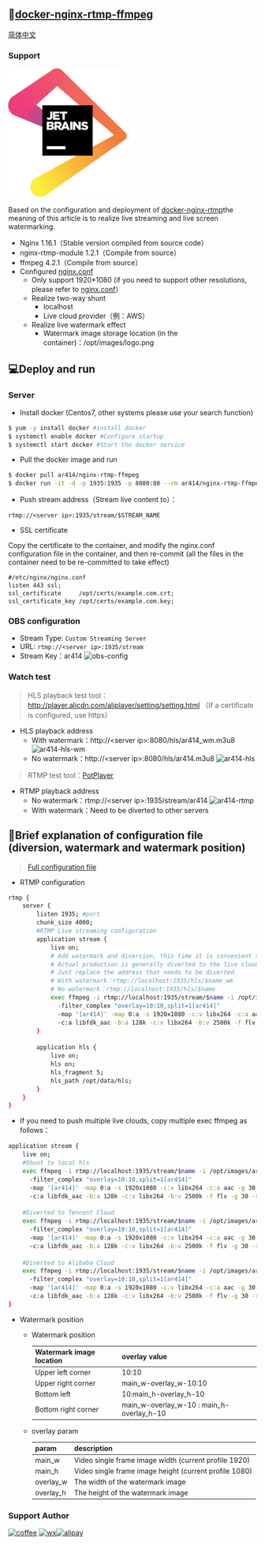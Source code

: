 ## :whale:[docker-nginx-rtmp-ffmpeg](https://hub.docker.com/repository/docker/ar414/nginx-rtmp-ffmpeg)  
[简体中文](./CN-README.md)      

### Support
[![jetbrains](./assets/images/jetbrains.svg)](https://www.jetbrains.com/?from=nginx-rtmp-ffmpeg)

Based on the configuration and deployment of [docker-nginx-rtmp](https://github.com/alfg/docker-nginx-rtmp)the meaning of this article is to realize live streaming and live screen watermarking.
* Nginx 1.16.1（Stable version compiled from source code）
* nginx-rtmp-module 1.2.1（Compile from source）
* ffmpeg 4.2.1（Compile from source）
* Configured [nginx.conf](https://github.com/ar414-com/nginx-rtmp-ffmpeg-conf/blob/master/nginx.conf)
    * Only support 1920*1080 (if you need to support other resolutions, please refer to [nginx.conf](https://github.com/alfg/docker-nginx-rtmp/blob/master/nginx.conf)）
    * Realize two-way shunt
        * localhost
        * Live cloud provider（例：AWS）
    * Realize live watermark effect
        * Watermark image storage location (in the container)：/opt/images/logo.png

## :computer:Deploy and run
### Server
* Install docker (Centos7, other systems please use your search function)
```bash
$ yum -y install docker #install docker
$ systemctl enable docker #Configure startup
$ systemctl start docker #Start the docker service
```
* Pull the docker image and run
```bash
$ docker pull ar414/nginx-rtmp-ffmpeg
$ docker run -it -d -p 1935:1935 -p 8080:80 --rm ar414/nginx-rtmp-ffmpeg
```
* Push stream address（Stream live content to）：
```
rtmp://<server ip>:1935/stream/$STREAM_NAME
```
* SSL certificate

Copy the certificate to the container, and modify the nginx.conf configuration file in the container, and then re-commit (all the files in the container need to be re-committed to take effect)
```
#/etc/nginx/nginx.conf
listen 443 ssl;
ssl_certificate     /opt/certs/example.com.crt;
ssl_certificate_key /opt/certs/example.com.key;
```

### OBS configuration
* Stream Type: `Custom Streaming Server`
* URL: `rtmp://<server ip>:1935/stream`
* Stream Key：ar414
![obs-config](https://cdn.ar414.com/obs-config.png)

### Watch test
> HLS playback test tool：http://player.alicdn.com/aliplayer/setting/setting.html （If a certificate is configured, use https）

* HLS playback address
    * With watermark：http://\<server ip>:8080/hls/ar414_wm.m3u8
    ![ar414-hls-wm](https://cdn.ar414.com/ar414-hls-wm.png)
    * No watermark：http://\<server ip>:8080/hls/ar414.m3u8
    ![ar414-hls](https://cdn.ar414.com/ar414-hls.png)
    
> RTMP test tool：[PotPlayer](https://daumpotplayer.com/download/)

* RTMP playback address
    * No watermark：rtmp://\<server ip>:1935/stream/ar414
    ![ar414-rtmp](https://cdn.ar414.com/ar414-rtmp.png)
    * With watermark：Need to be diverted to other servers
    
## :page_facing_up:Brief explanation of configuration file (diversion, watermark and watermark position)
> [Full configuration file](https://github.com/ar414-com/nginx-rtmp-ffmpeg-conf/blob/master/nginx.conf)

* RTMP configuration
```bash
rtmp {
    server {
        listen 1935; #port
        chunk_size 4000;
        #RTMP Live streaming configuration
        application stream {
            live on;
            # Add watermark and diversion, this time it is convenient to test diversion directly to the current server hls
            # Actual production is generally diverted to the live cloud（AWS）
            # Just replace the address that needs to be diverted
            # With watermark：rtmp://localhost:1935/hls/$name_wm
            # No watermark：rtmp://localhost:1935/hls/$name
            exec ffmpeg -i rtmp://localhost:1935/stream/$name -i /opt/images/ar414.png
              -filter_complex "overlay=10:10,split=1[ar414]"
              -map '[ar414]' -map 0:a -s 1920x1080 -c:v libx264 -c:a aac -g 30 -r 30 -tune zerolatency -preset veryfast -crf 23 -f flv rtmp://localhost:1935/hls/$name_wm
              -c:a libfdk_aac -b:a 128k -c:v libx264 -b:v 2500k -f flv -g 30 -r 30 -s 1920x1080 -preset superfast -profile:v baseline rtmp://localhost:1935/hls/$name;
        }

        application hls {
            live on;
            hls on;
            hls_fragment 5;
            hls_path /opt/data/hls;
        }
    }
}
```
* If you need to push multiple live clouds, copy multiple exec ffmpeg as follows：
```bash
application stream {
    live on;
    #Shunt to local hls           
    exec ffmpeg -i rtmp://localhost:1935/stream/$name -i /opt/images/ar414.png
      -filter_complex "overlay=10:10,split=1[ar414]"
      -map '[ar414]' -map 0:a -s 1920x1080 -c:v libx264 -c:a aac -g 30 -r 30 -tune zerolatency -preset veryfast -crf 23 -f flv rtmp://localhost:1935/hls/$name_wm
      -c:a libfdk_aac -b:a 128k -c:v libx264 -b:v 2500k -f flv -g 30 -r 30 -s 1920x1080 -preset superfast -profile:v baseline rtmp://localhost:1935/hls/$name;
    
    #Diverted to Tencent Cloud
    exec ffmpeg -i rtmp://localhost:1935/stream/$name -i /opt/images/ar414.png
      -filter_complex "overlay=10:10,split=1[ar414]"
      -map '[ar414]' -map 0:a -s 1920x1080 -c:v libx264 -c:a aac -g 30 -r 30 -tune zerolatency -preset veryfast -crf 23 -f flv rtmp://live-push.tencent.com/stream/$name_wm
      -c:a libfdk_aac -b:a 128k -c:v libx264 -b:v 2500k -f flv -g 30 -r 30 -s 1920x1080 -preset superfast -profile:v baseline rtmp://live-push.tencent.com/stream/$name;

    #Diverted to Alibaba Cloud
    exec ffmpeg -i rtmp://localhost:1935/stream/$name -i /opt/images/ar414.png
      -filter_complex "overlay=10:10,split=1[ar414]"
      -map '[ar414]' -map 0:a -s 1920x1080 -c:v libx264 -c:a aac -g 30 -r 30 -tune zerolatency -preset veryfast -crf 23 -f flv rtmp://live-push.aliyun.com/stream/$name_wm
      -c:a libfdk_aac -b:a 128k -c:v libx264 -b:v 2500k -f flv -g 30 -r 30 -s 1920x1080 -preset superfast -profile:v baseline rtmp://live-push.aliyun.com/stream/$name;
}
```  

* Watermark position
    * Watermark position
    
        |  Watermark image location   | overlay value  |
        |  ----   | ----  |
        | Upper left corner  | 10:10 |
        | Upper right corner  | main_w-overlay_w-10:10 |
        | Bottom left  | 10:main_h-overlay_h-10 |
        | Bottom right corner  | main_w-overlay_w-10 : main_h-overlay_h-10 |
    * overlay param
    
        |  param   | description  |
        |  ----   | ----  |
        | main_w  | Video single frame image width (current profile 1920) |
        | main_h  | Video single frame image height (current profile 1080) |
        | overlay_w  | The width of the watermark image |
        | overlay_h  | The height of the watermark image |     


### Support Author
[![coffee](http://cdn.ar414.com/coffee.png)](https://www.buymeacoffee.com/ar414)  [![wx](https://cdn.ar414.com/wecaht-logo.png)](https://cdn.ar414.com/wxpay_coffee.jpg)[![alipay](https://cdn.ar414.com/alipay-logo.png)](https://cdn.ar414.com/alipay_coffee.jpg)

